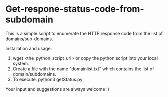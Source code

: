 # Get-respone-status-code-from-subdomain

This is a simple script to enumerate the HTTP response code from the list of domains/sub-domains.

Installation and usage:
1. wget <the_python_script_url> or copy the python script into your local system.
2. Create a file with the name "domainlist.txt" which contains the list of domain/subdomains.
3. To execute: python3 getStatus.py

Your input and suggestions are always welcome :)
